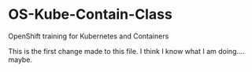 # OS-Kube-Contain-Class
OpenShift training for Kubernetes and Containers

This is the first change made to this file. I think I know what I am doing.... maybe.
